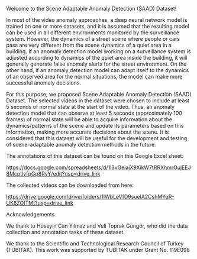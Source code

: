 Welcome to the Scene Adaptable Anomaly Detection (SAAD) Dataset!

In most of the video anomaly approaches, a deep neural network model is trained on one or more datasets, and it is assumed that the resulting model can be used in all different environments monitored by the surveillance system. However, the dynamics of a street scene where people or cars pass are very different from the scene dynamics of a quiet area in a building. If an anomaly detection model working on a surveillance system is adjusted according to dynamics of the quiet area inside the building, it will generally generate false anomaly alerts for the street environment. On the other hand, if an anomaly detection model can adapt itself to the dynamics of an observed area for the normal situations, the model can make more successful anomaly decisions.

For this purpose, we proposed Scene Adaptable Anomaly Detection (SAAD) Dataset. The selected videos in the dataset were chosen to include at least 5 seconds of normal state at the start of the video. Thus, an anomaly detection model that can observe at least 5 seconds (approximately 100 frames) of normal state will be able to acquire information about the dynamics/patterns of the scene and update its parameters based on this information, making more accurate decisions about the scene. It is considered that this dataset  will be useful for the development and testing of scene-adaptable anomaly detection methods in the future.


The annotations of this dataset can be found on this Google Excel sheet: 

https://docs.google.com/spreadsheets/d/1l3vGeiajX9XikW7tRRXhmrGujEEJ8McptlvfpGp8RvY/edit?usp=drive_link

The collected videos can be downloaded from here: 

https://drive.google.com/drive/folders/1IWbLeVfD9suelA2CshMYqR-UK8ZOITMt?usp=drive_link


Acknowledgements

We thank to Hüseyin Can Yılmaz and Veli Toprak Güngör, who did the data collection and annotation tasks of these dataset.  

We thank to the Scientific and Technological Research Council of Turkey (TUBITAK). This work was supported by TUBITAK under Grant No. 119E098

